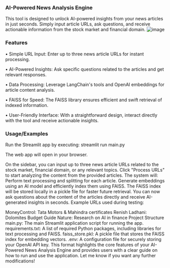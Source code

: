 ### AI-Powered News Analysis Engine

This tool is designed to unlock AI-powered insights from your news articles in just seconds. Simply input article URLs, ask questions, and receive actionable information from the stock market and financial domain.
![image](https://github.com/user-attachments/assets/e9c6a2fb-2654-4448-bb8f-d8828cc44769)

### Features
• Simple URL Input: Enter up to three news article URLs for instant processing.

• AI-Powered Insights: Ask specific questions related to the articles and get relevant responses.

• Data Processing: Leverage LangChain's tools and OpenAI embeddings for article content analysis.

• FAISS for Speed: The FAISS library ensures efficient and swift retrieval of indexed information.

• User-Friendly Interface: With a straightforward design, interact directly with the tool and receive actionable insights.

### Usage/Examples
Run the Streamlit app by executing:
streamlit run main.py

The web app will open in your browser.

On the sidebar, you can input up to three news article URLs related to the stock market, financial domain, or any relevant topics.
Click "Process URLs" to start analyzing the content from the provided articles.
The system will:
Perform text processing and splitting for each article.
Generate embeddings using an AI model and efficiently index them using FAISS.
The FAISS index will be stored locally in a pickle file for faster future retrieval.
You can now ask questions about the content of the articles directly and receive AI-generated insights in seconds.
Example URLs used during testing:

MoneyControl: Tata Motors & Mahindra certificates
Renish Ladhani: Dolomites Budget Guide
Nature: Research on AI in finance
Project Structure
main.py: The main Streamlit application script for running the app.
requirements.txt: A list of required Python packages, including libraries for text processing and FAISS.
faiss_store.pkl: A pickle file that stores the FAISS index for embedding vectors.
.env: A configuration file for securely storing your OpenAI API key.
This format highlights the core features of your AI-Powered News Analysis Engine and provides users with a clear guide on how to run and use the application. Let me know if you want any further modifications!

